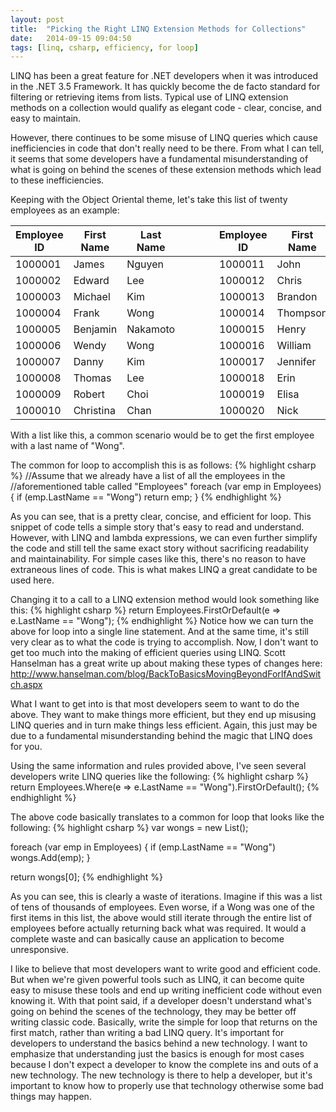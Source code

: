 ```yaml
---
layout: post
title:  "Picking the Right LINQ Extension Methods for Collections"
date:   2014-09-15 09:04:50
tags: [linq, csharp, efficiency, for loop]
---
```

LINQ has been a great feature for .NET developers when it was introduced in the .NET 3.5 Framework. It has quickly become the de facto standard for filtering or retrieving items from lists. Typical use of LINQ extension methods on a collection would qualify as elegant code - clear, concise, and easy to maintain.

However, there continues to be some misuse of LINQ queries which cause inefficiencies in code that don't really need to be there. From what I can tell, it seems that some developers have a fundamental misunderstanding of what is going on behind the scenes of these extension methods which lead to these inefficiencies.

Keeping with the Object Oriental theme, let's take this list of twenty employees as an example:

| Employee ID | First Name | Last Name | &nbsp;&nbsp;&nbsp;&nbsp;&nbsp;&nbsp;&nbsp;&nbsp;&nbsp; | Employee ID | First Name | Last Name |
| --- | --- | --- | --- | --- | --- | --- |
| 1000001 | James | Nguyen | | 1000011 | John | Chang |
| 1000002 | Edward | Lee | | 1000012 | Chris | Takamoto |
| 1000003 | Michael | Kim | | 1000013 | Brandon | Hsu |
| 1000004 | Frank | Wong | | 1000014 | Thompson | Wong |
| 1000005 | Benjamin | Nakamoto | | 1000015 | Henry | Chan |
| 1000006 | Wendy | Wong | | 1000016 | William | Wong |
| 1000007 | Danny | Kim | | 1000017 | Jennifer | Chu |
| 1000008 | Thomas | Lee | | 1000018 | Erin | Tran |
| 1000009 | Robert | Choi | | 1000019 | Elisa | Kim |
| 1000010 | Christina | Chan | | 1000020 | Nick | Wong |

With a list like this, a common scenario would be to get the first employee with a last name of "Wong".

The common for loop to accomplish this is as follows:
{% highlight csharp %}
//Assume that we already have a list of all the employees in the
//aforementioned table called "Employees"
foreach (var emp in Employees)
{
    if (emp.LastName == "Wong")
        return emp;
}
{% endhighlight %}

As you can see, that is a pretty clear, concise, and efficient for loop. This snippet of code tells a simple story that's easy to read and understand. However, with LINQ and lambda expressions, we can even further simplify the code and still tell the same exact story without sacrificing readability and maintainability. For simple cases like this, there's no reason to have extraneous lines of code. This is what makes LINQ a great candidate to be used here.

Changing it to a call to a LINQ extension method would look something like this:
{% highlight csharp %}
return Employees.FirstOrDefault(e => e.LastName == "Wong");
{% endhighlight %}
Notice how we can turn the above for loop into a single line statement. And at the same time, it's still very clear as to what the code is trying to accomplish. Now, I don't want to get too much into the making of efficient queries using LINQ. Scott Hanselman has a great write up about making these types of changes here: <http://www.hanselman.com/blog/BackToBasicsMovingBeyondForIfAndSwitch.aspx>

What I want to get into is that most developers seem to want to do the above. They want to make things more efficient, but they end up misusing LINQ queries and in turn make things less efficient. Again, this just may be due to a fundamental misunderstanding behind the magic that LINQ does for you.

Using the same information and rules provided above, I've seen several developers write LINQ queries like the following:
{% highlight csharp %}
return Employees.Where(e => e.LastName == "Wong").FirstOrDefault();
{% endhighlight %}

The above code basically translates to a common for loop that looks like the following:
{% highlight csharp %}
var wongs = new List<Employee>();

foreach (var emp in Employees)
{
    if (emp.LastName == "Wong")
        wongs.Add(emp);
}

return wongs[0];
{% endhighlight %}

As you can see, this is clearly a waste of iterations. Imagine if this was a list of tens of thousands of employees. Even worse, if a Wong was one of the first items in this list, the above would still iterate through the entire list of employees before actually returning back what was required. It would a complete waste and can basically cause an application to become unresponsive.

I like to believe that most developers want to write good and efficient code. But when we're given powerful tools such as LINQ, it can become quite easy to misuse these tools and end up writing inefficient code without even knowing it. With that point said, if a developer doesn't understand what's going on behind the scenes of the technology, they may be better off writing classic code. Basically, write the simple for loop that returns on the first match, rather than writing a bad LINQ query. It's important for developers to understand the basics behind a new technology. I want to emphasize that understanding just the basics is enough for most cases because I don't expect a developer to know the complete ins and outs of a new technology. The new technology is there to help a developer, but it's important to know how to properly use that technology otherwise some bad things may happen.
